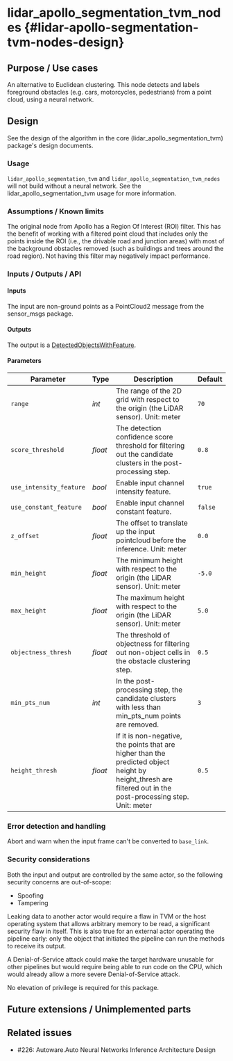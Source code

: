 # lidar_apollo_segmentation_tvm_nodes {#lidar-apollo-segmentation-tvm-nodes-design}

## Purpose / Use cases

An alternative to Euclidean clustering.
This node detects and labels foreground obstacles (e.g. cars, motorcycles, pedestrians) from a point
cloud, using a neural network.

## Design

See the design of the algorithm in the core (lidar_apollo_segmentation_tvm) package's design documents.

### Usage

`lidar_apollo_segmentation_tvm` and `lidar_apollo_segmentation_tvm_nodes` will not build without a neural network.
See the lidar_apollo_segmentation_tvm usage for more information.

### Assumptions / Known limits

The original node from Apollo has a Region Of Interest (ROI) filter.
This has the benefit of working with a filtered point cloud that includes only the points inside the
ROI (i.e., the drivable road and junction areas) with most of the background obstacles removed (such
as buildings and trees around the road region).
Not having this filter may negatively impact performance.

### Inputs / Outputs / API

#### Inputs

The input are non-ground points as a PointCloud2 message from the sensor_msgs package.

#### Outputs

The output is a [DetectedObjectsWithFeature](https://github.com/tier4/tier4_autoware_msgs/blob/tier4/universe/tier4_perception_msgs/msg/object_recognition/DetectedObjectsWithFeature.msg).

#### Parameters

| Parameter               | Type    | Description                                                                                                                                                   | Default |
| ----------------------- | ------- | ------------------------------------------------------------------------------------------------------------------------------------------------------------- | ------- |
| `range`                 | _int_   | The range of the 2D grid with respect to the origin (the LiDAR sensor). Unit: meter                                                                           | `70`    |
| `score_threshold`       | _float_ | The detection confidence score threshold for filtering out the candidate clusters in the post-processing step.                                                | `0.8`   |
| `use_intensity_feature` | _bool_  | Enable input channel intensity feature.                                                                                                                       | `true`  |
| `use_constant_feature`  | _bool_  | Enable input channel constant feature.                                                                                                                        | `false` |
| `z_offset`              | _float_ | The offset to translate up the input pointcloud before the inference. Unit: meter                                                                             | `0.0`   |
| `min_height`            | _float_ | The minimum height with respect to the origin (the LiDAR sensor). Unit: meter                                                                                 | `-5.0`  |
| `max_height`            | _float_ | The maximum height with respect to the origin (the LiDAR sensor). Unit: meter                                                                                 | `5.0`   |
| `objectness_thresh`     | _float_ | The threshold of objectness for filtering out non-object cells in the obstacle clustering step.                                                               | `0.5`   |
| `min_pts_num`           | _int_   | In the post-processing step, the candidate clusters with less than min_pts_num points are removed.                                                            | `3`     |
| `height_thresh`         | _float_ | If it is non-negative, the points that are higher than the predicted object height by height_thresh are filtered out in the post-processing step. Unit: meter | `0.5`   |

### Error detection and handling

Abort and warn when the input frame can't be converted to `base_link`.

### Security considerations

Both the input and output are controlled by the same actor, so the following security concerns are
out-of-scope:

- Spoofing
- Tampering

Leaking data to another actor would require a flaw in TVM or the host operating system that allows
arbitrary memory to be read, a significant security flaw in itself.
This is also true for an external actor operating the pipeline early: only the object that initiated
the pipeline can run the methods to receive its output.

A Denial-of-Service attack could make the target hardware unusable for other pipelines but would
require being able to run code on the CPU, which would already allow a more severe Denial-of-Service
attack.

No elevation of privilege is required for this package.

## Future extensions / Unimplemented parts

## Related issues

- #226: Autoware.Auto Neural Networks Inference Architecture Design
